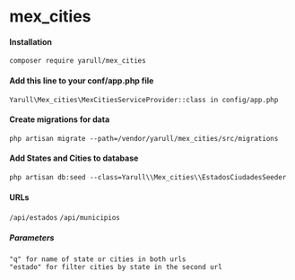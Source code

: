 # mex_cities

#### Installation
`composer require yarull/mex_cities`

#### Add this line to your conf/app.php file

`Yarull\Mex_cities\MexCitiesServiceProvider::class in config/app.php`

#### Create migrations for data
`php artisan migrate --path=/vendor/yarull/mex_cities/src/migrations`

#### Add States and Cities to database
`php artisan db:seed --class=Yarull\\Mex_cities\\EstadosCiudadesSeeder`

#### URLs

`/api/estados`
`/api/municipios`

##### Parameters
```
"q" for name of state or cities in both urls
"estado" for filter cities by state in the second url

```


